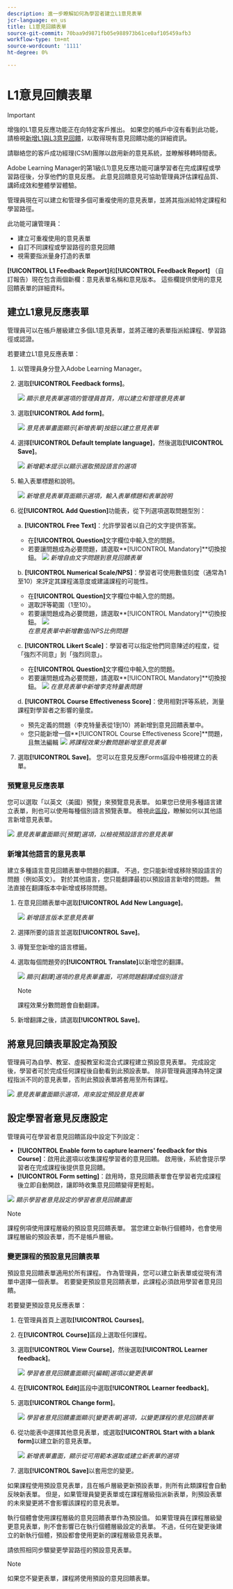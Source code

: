 ```yaml
---
description: 進一步瞭解如何為學習者建立L1意見表單
jcr-language: en_us
title: L1意見回饋表單
source-git-commit: 70baa9d9871fb05e988973b61ce0af105459afb3
workflow-type: tm+mt
source-wordcount: '1111'
ht-degree: 0%

---
```



# L1意見回饋表單

>[!IMPORTANT]
>
>增強的L1意見反應功能正在向特定客戶推出。 如果您的帳戶中沒有看到此功能，請檢視[新增L1與L3意見回饋](/help/migrated/administrators/feature-summary/courses.md#add-l1-and-l3-feedback)，以取得現有意見回饋功能的詳細資訊。
>
>請聯絡您的客戶成功經理(CSM)團隊以啟用新的意見系統，並瞭解移轉時間表。

Adobe Learning Manager的第1級(L1)意見反應功能可讓學習者在完成課程或學習路徑後，分享他們的意見反應。 此意見回饋意見可協助管理員評估課程品質、講師成效和整體學習體驗。

管理員現在可以建立和管理多個可重複使用的意見表單，並將其指派給特定課程和學習路徑。

此功能可讓管理員：

* 建立可重複使用的意見表單
* 自訂不同課程或學習路徑的意見回饋
* 視需要指派量身打造的表單

**[!UICONTROL L1 Feedback Report]**&#x200B;和&#x200B;**[!UICONTROL Feedback Report]** （自訂報告）現在包含兩個新欄：意見表單名稱和意見版本。 這些欄提供使用的意見回饋表單的詳細資料。

## 建立L1意見反應表單

管理員可以在帳戶層級建立多個L1意見表單，並將正確的表單指派給課程、學習路徑或認證。

若要建立L1意見反應表單：

1. 以管理員身分登入Adobe Learning Manager。
2. 選取&#x200B;**[!UICONTROL Feedback forms]**。

   ![](assets/feedback-form.png)
   _顯示意見表單選項的管理員首頁，用以建立和管理意見表單_
3. 選取&#x200B;**[!UICONTROL Add form]**。

   ![](assets/add-form.png)
   _意見表單畫面顯示[新增表單]按鈕以建立意見表單_
4. 選擇&#x200B;**[!UICONTROL Default template language]**，然後選取&#x200B;**[!UICONTROL Save]**。

   ![](assets/default.png)
   _新增範本提示以顯示選取預設語言的選項_
5. 輸入表單標題和說明。

   ![](assets/field-name.png)
   _新增意見表單頁面顯示選項，輸入表單標題和表單說明_
6. 從&#x200B;**[!UICONTROL Add Question]**&#x200B;功能表，從下列選項選取問題型別：

   a. **[!UICONTROL Free Text]**：允許學習者以自己的文字提供答案。

   * 在&#x200B;**[!UICONTROL Question]**&#x200B;文字欄位中輸入您的問題。
   * 若要讓問題成為必要問題，請選取&#x200B;**[!UICONTROL Mandatory]**切換按鈕。
     ![](assets/free-text.png)
     _新增自由文字問題到意見回饋表單_

   b. **[!UICONTROL Numerical Scale/NPS]**：學習者可使用數值刻度（通常為1至10）來評定其課程滿意度或建議課程的可能性。

   * 在&#x200B;**[!UICONTROL Question]**&#x200B;文字欄位中輸入您的問題。
   * 選取評等範圍（1至10）。
   * 若要讓問題成為必要問題，請選取&#x200B;**[!UICONTROL Mandatory]**切換按鈕。
     ![](assets/numerical.png)\
     _在意見表單中新增數值/NPS比例問題_

   c. **[!UICONTROL Likert Scale]**：學習者可以指定他們同意陳述的程度，從「強烈不同意」到「強烈同意」。

   * 在&#x200B;**[!UICONTROL Question]**&#x200B;文字欄位中輸入您的問題。
   * 若要讓問題成為必要問題，請選取&#x200B;**[!UICONTROL Mandatory]**切換按鈕。
     ![](assets/likert.png)
     _在意見表單中新增李克特量表問題_

   d. **[!UICONTROL Course Effectiveness Score]**：使用相對評等系統，測量課程對學習者之影響的量度。

   * 預先定義的問題（李克特量表從1到10）將新增到意見回饋表單中。
   * 您只能新增一個&#x200B;**[!UICONTROL Course Effectiveness Score]**問題，且無法編輯
     ![](assets/course-effective.png)
     _將課程效果分數問題新增至意見表單_
7. 選取&#x200B;**[!UICONTROL Save]**。 您可以在意見反應Forms區段中檢視建立的表單。

### 預覽意見反應表單

您可以選取「以英文（美國）預覽」來預覽意見表單。 如果您已使用多種語言建立表單，則也可以使用每種個別語言預覽表單。 檢視此[區段](/help/migrated/administrators/feature-summary/l1-feedback-form.md#add-feedback-forms-in-other-languages)，瞭解如何以其他語言新增意見表單。

![](assets/preview.png)
_意見表單畫面顯示[預覽]選項，以檢視預設語言的意見表單_

### 新增其他語言的意見表單

建立多種語言意見回饋表單中問題的翻譯。 不過，您只能新增或移除預設語言的問題（例如英文）。 對於其他語言，您只能翻譯最初以預設語言新增的問題。 無法直接在翻譯版本中新增或移除問題。

1. 在意見回饋表單中選取&#x200B;**[!UICONTROL Add New Language]**。

   ![](assets/add-new-language.png)
   _新增語言版本至意見表單_
2. 選擇所要的語言並選取&#x200B;**[!UICONTROL Save]**。
3. 導覽至您新增的語言標籤。
4. 選取每個問題旁的&#x200B;**[!UICONTROL Translate]**&#x200B;以新增您的翻譯。

   ![](assets/translate.png)
   _顯示[翻譯]選項的意見表單畫面，可將問題翻譯成個別語言_

   >[!NOTE]
   >
   >課程效果分數問題會自動翻譯。

5. 新增翻譯之後，請選取&#x200B;**[!UICONTROL Save]**。

## 將意見回饋表單設定為預設

管理員可為自學、教室、虛擬教室和混合式課程建立預設意見表單。 完成設定後，學習者可於完成任何課程後自動看到此預設表單。 除非管理員選擇為特定課程指派不同的意見表單，否則此預設表單將套用至所有課程。

![](assets/set-as-default.png)
_意見表單畫面顯示選項，用來設定預設意見表單_

## 設定學習者意見反應設定

管理員可在學習者意見回饋區段中設定下列設定：

* **[!UICONTROL Enable form to capture learners' feedback for this Course]**：啟用此選項以收集課程學習者的意見回饋。 啟用後，系統會提示學習者在完成課程後提供意見回饋。
* **[!UICONTROL Form setting]**：啟用時，意見回饋表單會在學習者完成課程後立即自動開啟，讓即時收集意見回饋變得更輕鬆。

![](assets/course-settigs.png)
_顯示學習者意見設定的學習者意見回饋畫面_

>[!NOTE]
>
>課程例項使用課程層級的預設意見回饋表單。 當您建立新執行個體時，也會使用課程層級的預設表單，而不是帳戶層級。

### 變更課程的預設意見回饋表單

預設意見回饋表單適用於所有課程。 作為管理員，您可以建立新表單或從現有清單中選擇一個表單。 若要變更預設意見回饋表單，此課程必須啟用學習者意見回饋。

若要變更預設意見反應表單：

1. 在管理員首頁上選取&#x200B;**[!UICONTROL Courses]**。
2. 在&#x200B;**[!UICONTROL Course]**&#x200B;區段上選取任何課程。
3. 選取&#x200B;**[!UICONTROL View Course]**，然後選取&#x200B;**[!UICONTROL Learner feedback]**。

   ![](assets/edit-form.png)
   _學習者意見回饋畫面顯示[編輯]選項以變更表單_
4. 在&#x200B;**[!UICONTROL Edit]**&#x200B;區段中選取&#x200B;**[!UICONTROL Learner feedback]**。
5. 選取&#x200B;**[!UICONTROL Change form]**。

   ![](assets/change-form.png)
   _學習者意見回饋畫面顯示[變更表單]選項，以變更課程的意見回饋表單_
6. 從功能表中選擇其他意見表單，或選取&#x200B;**[!UICONTROL Start with a blank form]**&#x200B;以建立新的意見表單。

   ![](assets/pick.png)
   _新增表單畫面，顯示從可用範本選取或建立新表單的選項_
7. 選取&#x200B;**[!UICONTROL Save]**&#x200B;以套用您的變更。

如果課程使用預設意見表單，且在帳戶層級更新預設表單，則所有此類課程會自動反映新表單。 但是，如果管理員變更表單或在課程層級指派新表單，則預設表單的未來變更將不會影響該課程的意見表單。

執行個體會使用課程層級的意見回饋表單作為預設值。 如果管理員在課程層級變更意見表單，則不會影響已在執行個體層級設定的表單。 不過，任何在變更後建立的新執行個體，預設都會使用更新的課程層級意見表單。

請依照相同步驟變更學習路徑的預設意見表單。

>[!NOTE]
>
>如果您不變更表單，課程將使用預設的意見回饋表單。



